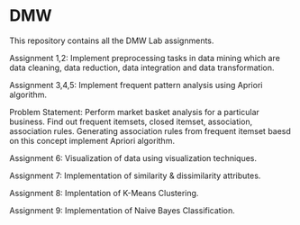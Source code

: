 # DMW
This repository contains all the DMW Lab assignments.

Assignment 1,2: Implement preprocessing tasks in data mining which are data cleaning, data reduction, data integration and data transformation.

Assignment 3,4,5: Implement frequent pattern analysis using Apriori algorithm.

Problem Statement: Perform market basket analysis for a particular business. Find out frequent itemsets, closed itemset, association, association rules. Generating association rules from frequent itemset baesd on this concept implement Apriori algorithm.

Assignment 6: Visualization of data using visualization techniques.

Assignment 7: Implementation of similarity & dissimilarity attributes.

Assignment 8: Implentation of K-Means Clustering.

Assignment 9: Implementation of Naive Bayes Classification.

